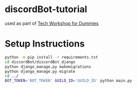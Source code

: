 # discordBot-tutorial

used as part of [Tech Workshop for Dummies](https://wfd.modernneo.com)

# Setup Instructions
```bash
python -m pip install -r requirements.txt
cd discordBot/discordBot_django
python django_manage.py makemigrations
python django_manage.py migrate
cd ../
BOT_TOKEN='BOT_TOKEN' GUILD_ID='GUILD_ID' python main.py
```